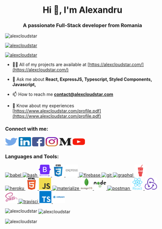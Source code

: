 <h1 align="center">Hi 👋, I'm Alexandru</h1>
<h3 align="center">A passionate Full-Stack developer from Romania</h3>

<p align="left"> <img src="https://komarev.com/ghpvc/?username=alexcloudstar&label=Profile%20views&color=0e75b6&style=flat" alt="alexcloudstar" /> </p>

<p align="left"> <a href="https://github.com/ryo-ma/github-profile-trophy"><img src="https://github-profile-trophy.vercel.app/?username=alexcloudstar" alt="alexcloudstar" /></a> </p>

<p align="left"> <a href="https://twitter.com/alexcloudstar" target="blank"><img src="https://img.shields.io/twitter/follow/alexcloudstar?logo=twitter&style=for-the-badge" alt="alexcloudstar" /></a> </p>

- 👨‍💻 All of my projects are available at [https://alexcloudstar.com/](https://alexcloudstar.com/)

- 💬 Ask me about **React, ExpressJS, Typescript, Styled Components, Javascript,**

- 📫 How to reach me **contact@alexcloudstar.com**

- 📄 Know about my experiences [https://www.alexcloudstar.com/profile.pdf](https://www.alexcloudstar.com/profile.pdf)

<h3 align="left">Connect with me:</h3>
<p align="left">
<a href="https://twitter.com/alexcloudstar" target="blank"><img align="center" src="https://github.com/alexcloudstar/alexcloudstar/blob/main/twitter.svg" alt="alexcloudstar" height="30" width="40" /></a>
<a href="https://linkedin.com/in/alexcloudstar" target="blank"><img align="center" src="https://github.com/alexcloudstar/alexcloudstar/blob/main/linkedin.svg" alt="alexcloudstar" height="30" width="40" /></a>
<a href="https://fb.com/alexcloudstar" target="blank"><img align="center" src="https://github.com/alexcloudstar/alexcloudstar/blob/main/facebook.svg" alt="alexcloudstar" height="30" width="40" /></a>
<a href="https://instagram.com/alexcloudstar" target="blank"><img align="center" src="https://github.com/alexcloudstar/alexcloudstar/blob/main/instagram.svg" alt="alexcloudstar" height="30" width="40" /></a>
<a href="https://medium.com/@alexcloudstar" target="blank"><img align="center" src="https://github.com/alexcloudstar/alexcloudstar/blob/main/medium.svg" alt="@alexcloudstar" height="30" width="40" /></a>
<a href="https://www.youtube.com/c/alexcloudstar" target="blank"><img align="center" src="https://github.com/alexcloudstar/alexcloudstar/blob/main/youtube.svg" alt="alexcloudstar" height="30" width="40" /></a>
</p>

<h3 align="left">Languages and Tools:</h3>
<p align="left"> <a href="https://babeljs.io/" target="_blank"> <img src="https://www.vectorlogo.zone/logos/babeljs/babeljs-icon.svg" alt="babel" width="40" height="40"/> </a> <a href="https://www.gnu.org/software/bash/" target="_blank"> <img src="https://www.vectorlogo.zone/logos/gnu_bash/gnu_bash-icon.svg" alt="bash" width="40" height="40"/> </a> <a href="https://getbootstrap.com" target="_blank"> <img src="https://raw.githubusercontent.com/devicons/devicon/master/icons/bootstrap/bootstrap-plain-wordmark.svg" alt="bootstrap" width="40" height="40"/> </a> <a href="https://www.w3schools.com/css/" target="_blank"> <img src="https://raw.githubusercontent.com/devicons/devicon/master/icons/css3/css3-original-wordmark.svg" alt="css3" width="40" height="40"/> </a> <a href="https://expressjs.com" target="_blank"> <img src="https://raw.githubusercontent.com/devicons/devicon/master/icons/express/express-original-wordmark.svg" alt="express" width="40" height="40"/> </a> <a href="https://firebase.google.com/" target="_blank"> <img src="https://www.vectorlogo.zone/logos/firebase/firebase-icon.svg" alt="firebase" width="40" height="40"/> </a> <a href="https://git-scm.com/" target="_blank"> <img src="https://www.vectorlogo.zone/logos/git-scm/git-scm-icon.svg" alt="git" width="40" height="40"/> </a> <a href="https://graphql.org" target="_blank"> <img src="https://www.vectorlogo.zone/logos/graphql/graphql-icon.svg" alt="graphql" width="40" height="40"/> </a> <a href="https://gulpjs.com" target="_blank"> <img src="https://raw.githubusercontent.com/devicons/devicon/master/icons/gulp/gulp-plain.svg" alt="gulp" width="40" height="40"/> </a> <a href="https://heroku.com" target="_blank"> <img src="https://www.vectorlogo.zone/logos/heroku/heroku-icon.svg" alt="heroku" width="40" height="40"/> </a> <a href="https://www.w3.org/html/" target="_blank"> <img src="https://raw.githubusercontent.com/devicons/devicon/master/icons/html5/html5-original-wordmark.svg" alt="html5" width="40" height="40"/> </a> <a href="https://developer.mozilla.org/en-US/docs/Web/JavaScript" target="_blank"> <img src="https://raw.githubusercontent.com/devicons/devicon/master/icons/javascript/javascript-original.svg" alt="javascript" width="40" height="40"/> </a> <a href="https://materializecss.com/" target="_blank"> <img src="https://raw.githubusercontent.com/prplx/svg-logos/5585531d45d294869c4eaab4d7cf2e9c167710a9/svg/materialize.svg" alt="materialize" width="40" height="40"/> </a> <a href="https://www.mongodb.com/" target="_blank"> <img src="https://raw.githubusercontent.com/devicons/devicon/master/icons/mongodb/mongodb-original-wordmark.svg" alt="mongodb" width="40" height="40"/> </a> <a href="https://nodejs.org" target="_blank"> <img src="https://raw.githubusercontent.com/devicons/devicon/master/icons/nodejs/nodejs-original-wordmark.svg" alt="nodejs" width="40" height="40"/> </a> <a href="https://postman.com" target="_blank"> <img src="https://www.vectorlogo.zone/logos/getpostman/getpostman-icon.svg" alt="postman" width="40" height="40"/> </a> <a href="https://reactjs.org/" target="_blank"> <img src="https://raw.githubusercontent.com/devicons/devicon/master/icons/react/react-original-wordmark.svg" alt="react" width="40" height="40"/> </a> <a href="https://redux.js.org" target="_blank"> <img src="https://raw.githubusercontent.com/devicons/devicon/master/icons/redux/redux-original.svg" alt="redux" width="40" height="40"/> </a> <a href="https://sass-lang.com" target="_blank"> <img src="https://raw.githubusercontent.com/devicons/devicon/master/icons/sass/sass-original.svg" alt="sass" width="40" height="40"/> </a> <a href="https://travis-ci.org" target="_blank"> <img src="https://www.vectorlogo.zone/logos/travis-ci/travis-ci-icon.svg" alt="travisci" width="40" height="40"/> </a> <a href="https://www.typescriptlang.org/" target="_blank"> <img src="https://raw.githubusercontent.com/devicons/devicon/master/icons/typescript/typescript-original.svg" alt="typescript" width="40" height="40"/> </a> <a href="https://webpack.js.org" target="_blank"> <img src="https://raw.githubusercontent.com/devicons/devicon/d00d0969292a6569d45b06d3f350f463a0107b0d/icons/webpack/webpack-original-wordmark.svg" alt="webpack" width="40" height="40"/> </a> </p>

<p><img align="left" src="https://github-readme-stats.vercel.app/api/top-langs?username=alexcloudstar&show_icons=true&locale=en&layout=compact" alt="alexcloudstar" style="display: block" /></p>
<p>&nbsp;<img align="center" src="https://github-readme-stats.vercel.app/api?username=alexcloudstar&show_icons=true&locale=en" alt="alexcloudstar" /></p>
<p><img align="center" src="https://github-readme-streak-stats.herokuapp.com/?user=alexcloudstar&" alt="alexcloudstar" /></p>
